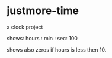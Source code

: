 # justmore-time

a clock project

shows: hours : min : sec: 100

shows also zeros if hours is less then 10.
